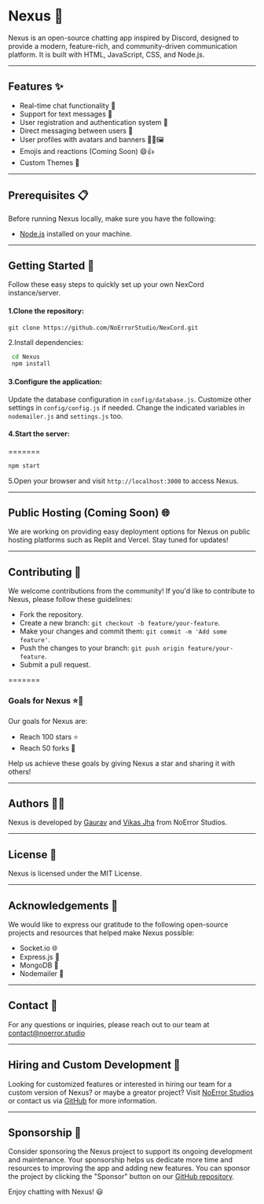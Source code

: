# Nexus 🚀

Nexus is an open-source chatting app inspired by Discord, designed to provide a modern, feature-rich, and community-driven communication platform. It is built with HTML, JavaScript, CSS, and Node.js.

---

## Features ✨

- Real-time chat functionality 💬
- Support for text messages 📝
- User registration and authentication system 🔐
- Direct messaging between users 📩
- User profiles with avatars and banners 🙋‍♂️🖼️
- Emojis and reactions (Coming Soon) 😄👍
- Custom Themes 🌈

---

## Prerequisites 📋

Before running Nexus locally, make sure you have the following:

- [Node.js](https://nodejs.org/en/download/) installed on your machine.

---

## Getting Started 🚀
Follow these easy steps to quickly set up your own NexCord instance/server.

#### 1.Clone the repository:

```shell
git clone https://github.com/NoErrorStudio/NexCord.git
```

2.Install dependencies:

   ```bash
    cd Nexus
    npm install
   ```

#### 3.Configure the application:

Update the database configuration in `config/database.js`.
Customize other settings in `config/config.js` if needed.
Change the indicated variables in `nodemailer.js` and `settings.js` too.

#### 4.Start the server:


=======
   ```bash
   npm start
   ```
5.Open your browser and visit `http://localhost:3000` to access Nexus.

---

## Public Hosting (Coming Soon) 🌐

We are working on providing easy deployment options for Nexus on public hosting platforms such as Replit and Vercel. Stay tuned for updates!

---

## Contributing 🤝

We welcome contributions from the community! If you'd like to contribute to Nexus, please follow these guidelines:

- Fork the repository.
- Create a new branch: `git checkout -b feature/your-feature`.
- Make your changes and commit them: `git commit -m 'Add some feature'`.
- Push the changes to your branch: `git push origin feature/your-feature`.
- Submit a pull request.

=======
### Goals for Nexus ⭐🍴

Our goals for Nexus are:

- Reach 100 stars ⭐
- Reach 50 forks 🍴

Help us achieve these goals by giving Nexus a star and sharing it with others!

---

## Authors 👨‍💻

Nexus is developed by [Gaurav](https://discord.com/users/891214041391988757) and [Vikas Jha](https://discord.com/users/532177714203852800) from NoError Studios.

---

## License 📄

Nexus is licensed under the MIT License.

---

## Acknowledgements 🙏

We would like to express our gratitude to the following open-source projects and resources that helped make Nexus possible:

- Socket.io 🌐
- Express.js 🚂
- MongoDB 📝
- Nodemailer 📨

---

## Contact 📧

For any questions or inquiries, please reach out to our team at [contact@noerror.studio](mailto:contact@noerror.studio)

---

## Hiring and Custom Development 💼

Looking for customized features or interested in hiring our team for a custom version of Nexus? or maybe a greator project? Visit [NoError Studios](https://www.noerrorstudios.com/) or contact us via [GitHub](https://github.com/Saizuo) for more information.

---

## Sponsorship 💖

Consider sponsoring the Nexus project to support its ongoing development and maintenance. Your sponsorship helps us dedicate more time and resources to improving the app and adding new features. You can sponsor the project by clicking the "Sponsor" button on our [GitHub repository](https://github.com/noerrorstudios/Nexus).

Enjoy chatting with Nexus! 😃
